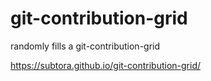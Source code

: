 # git-contribution-grid
randomly fills a git-contribution-grid

 https://subtora.github.io/git-contribution-grid/
